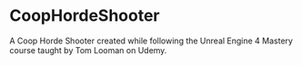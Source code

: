 # CoopHordeShooter
A Coop Horde Shooter created while following the Unreal Engine 4 Mastery course taught by Tom Looman on Udemy.
